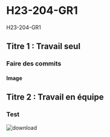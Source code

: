 # H23-204-GR1
H23-204-GR1
## Titre 1 : Travail seul
### Faire des commits
#### Image


## Titre 2 : Travail en équipe
### Test
![download](https://user-images.githubusercontent.com/123409058/214129000-84e15dca-64d9-4655-aada-26f7c77e12f3.jpg)
